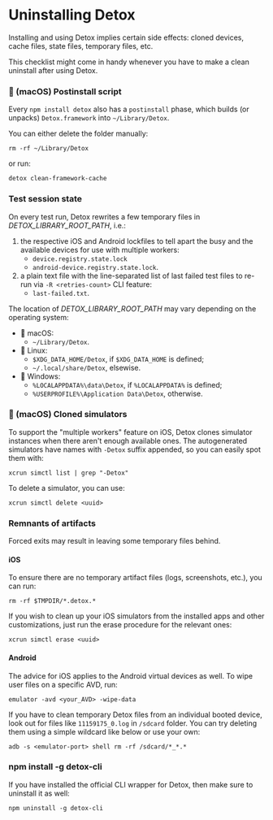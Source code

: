 # Uninstalling Detox

Installing and using Detox implies certain side effects: cloned devices, cache files, state files, temporary files, etc.

This checklist might come in handy whenever you have to make a clean uninstall after using Detox.

### :apple: (macOS) Postinstall script

Every `npm install detox` also has a `postinstall` phase, which builds (or unpacks) `Detox.framework` into `~/Library/Detox`.

You can either delete the folder manually:

```
rm -rf ~/Library/Detox
```

or run:

```
detox clean-framework-cache
```

### Test session state

On every test run, Detox rewrites a few temporary files in _DETOX_LIBRARY_ROOT_PATH_, i.e.:

1. the respective iOS and Android lockfiles to tell apart the busy and the available devices for use with multiple workers:
    * `device.registry.state.lock`
    * `android-device.registry.state.lock`.
1. a plain text file with the line-separated list of last failed test files to re-run via `-R <retries-count>` CLI feature:
    * `last-failed.txt`.

The location of _DETOX_LIBRARY_ROOT_PATH_ may vary depending on the operating system:
* :apple: macOS:
    * `~/Library/Detox`.
* :penguin: Linux:
    * `$XDG_DATA_HOME/Detox`, if `$XDG_DATA_HOME` is defined;
    * `~/.local/share/Detox`, elsewise.
* :butterfly: Windows:
    * `%LOCALAPPDATA%\data\Detox`, if `%LOCALAPPDATA%` is defined;
    * `%USERPROFILE%\Application Data\Detox`, otherwise.

### :apple: (macOS) Cloned simulators

To support the "multiple workers" feature on iOS, Detox clones simulator instances when there aren't enough available ones.
The autogenerated simulators have names with `-Detox` suffix appended, so you can easily spot them with:

```
xcrun simctl list | grep "-Detox"
```

To delete a simulator, you can use:

```
xcrun simctl delete <uuid>
```

### Remnants of artifacts

Forced exits may result in leaving some temporary files behind.

#### iOS

To ensure there are no temporary artifact files (logs, screenshots, etc.), you can run:

```
rm -rf $TMPDIR/*.detox.*
```

If you wish to clean up your iOS simulators from the installed apps and other customizations, just run the erase procedure for the relevant ones:

```
xcrun simctl erase <uuid>
```

#### Android

The advice for iOS applies to the Android virtual devices as well. To wipe user files on a specific AVD, run:

```
emulator -avd <your_AVD> -wipe-data
```

If you have to clean temporary Detox files from an individual booted device, look out for files like `11159175_0.log` in `/sdcard` folder.
You can try deleting them using a simple wildcard like below or use your own:

```
adb -s <emulator-port> shell rm -rf /sdcard/*_*.* 
```

### npm install -g detox-cli

If you have installed the official CLI wrapper for Detox, then make sure to uninstall it as well:

```
npm uninstall -g detox-cli
```
